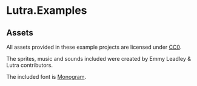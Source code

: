 # Lutra.Examples

## Assets

All assets provided in these example projects are licensed under [CC0][1].

The sprites, music and sounds included were created by Emmy Leadley & Lutra contributors.

The included font is [Monogram][2].

[1]: https://creativecommons.org/publicdomain/zero/1.0/
[2]: https://datagoblin.itch.io/monogram
